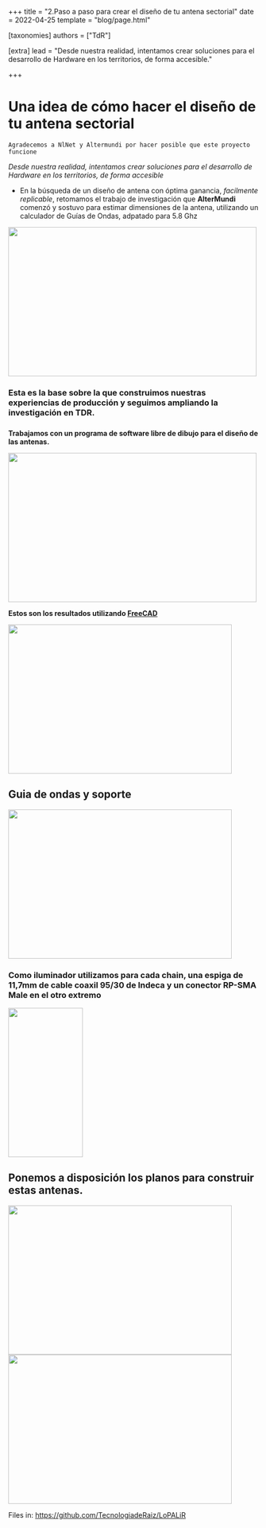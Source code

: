 +++
title = "2.Paso a paso para crear el diseño de tu antena sectorial"
date = 2022-04-25
template = "blog/page.html"

[taxonomies]
authors = ["TdR"]

[extra]
lead = "Desde nuestra realidad, intentamos crear soluciones para el desarrollo de Hardware en los territorios, de forma accesible."

+++

# Una idea de cómo hacer el diseño de tu antena sectorial

    Agradecemos a NlNet y Altermundi por hacer posible que este proyecto funcione 

*Desde nuestra realidad, intentamos crear soluciones para el desarrollo de Hardware en los territorios, de forma accesible* 


*  En la búsqueda de un diseño de antena con óptima ganancia, *facilmente replicable*, retomamos el trabajo de investigación que **AlterMundi** comenzó y sostuvo para estimar dimensiones de la antena, utilizando un calculador de Guías de Ondas, adpatado para 5.8 Ghz 


<img src="https://i.imgur.com/q1iutf3.png" width="500" height="300">



###  Esta es la base sobre la que construimos nuestras experiencias de producción y seguimos ampliando la investigación en  TDR. 
### 


**Trabajamos con un programa de software libre de dibujo para el diseño de las antenas.**

<img src="https://i.imgur.com/94INyTn.jpg" width="500" height="300">

 **Estos son los resultados utilizando [FreeCAD](https://www.freecadweb.org/downloads.php?lang=es_ES)**
 
 

<img src="https://i.imgur.com/NYOZ9TS.jpg" width="450" height="300">


## Guia de ondas y soporte


<img src="https://i.imgur.com/zOvSDsL.jpg" width="450" height="300">




### Como **iluminador** utilizamos para cada chain, una espiga de 11,7mm de  cable coaxil 95/30 de Indeca y un conector RP-SMA Male en el otro extremo

<img src="https://i.imgur.com/yNnzJKm.jpg" width="150" height="300">



## Ponemos a disposición los planos para construir estas antenas.




<img src="https://i.imgur.com/PNygytb.png" width="450" height="300">



<img src="https://i.imgur.com/aPSEXgN.png" width="450" height="300">



Files in: https://github.com/TecnologiadeRaiz/LoPALiR


